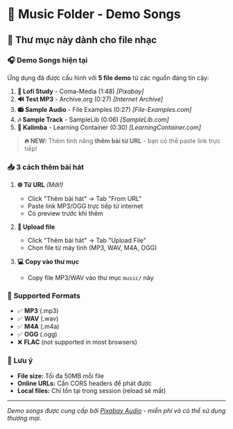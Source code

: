 # 🎵 Music Folder - Demo Songs

## 📁 Thư mục này dành cho file nhạc

### 🎧 **Demo Songs hiện tại**

Ứng dụng đã được cấu hình với **5 file demo** từ các nguồn đáng tin cậy:

1. **🎵 Lofi Study** - Coma-Media (1:48) *[Pixabay]*
2. **🔊 Test MP3** - Archive.org (0:27) *[Internet Archive]*  
3. **📻 Sample Audio** - File Examples (0:27) *[File-Examples.com]*
4. **🎶 Sample Track** - SampleLib (0:06) *[SampleLib.com]*
5. **🎹 Kalimba** - Learning Container (0:30) *[LearningContainer.com]*

> **🔥 NEW:** Thêm tính năng **thêm bài từ URL** - bạn có thể paste link trực tiếp!

### 📥 **3 cách thêm bài hát**

1. **🌐 Từ URL** *(Mới!)*
   - Click "Thêm bài hát" → Tab "From URL"
   - Paste link MP3/OGG trực tiếp từ internet
   - Có preview trước khi thêm

2. **📂 Upload file** 
   - Click "Thêm bài hát" → Tab "Upload File"
   - Chọn file từ máy tính (MP3, WAV, M4A, OGG)

3. **💻 Copy vào thư mục**
   - Copy file MP3/WAV vào thư mục `music/` này

### 🔗 **Supported Formats**

- ✅ **MP3** (.mp3)
- ✅ **WAV** (.wav) 
- ✅ **M4A** (.m4a)
- ✅ **OGG** (.ogg)
- ❌ **FLAC** (not supported in most browsers)

### 📝 **Lưu ý**

- **File size:** Tối đa 50MB mỗi file
- **Online URLs:** Cần CORS headers để phát được
- **Local files:** Chỉ tồn tại trong session (reload sẽ mất)

---

*Demo songs được cung cấp bởi [Pixabay Audio](https://pixabay.com/music/) - miễn phí và có thể sử dụng thương mại.* 